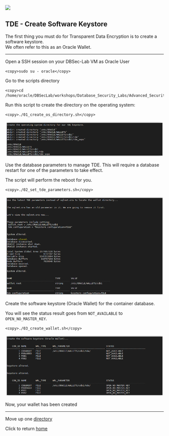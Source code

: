 ![](../../../../images/banner_ASO.PNG)

## TDE - Create Software Keystore

The first thing you must do for Transparent Data Encryption is to create a software keystore.<br>
We often refer to this as an Oracle Wallet.

---

Open a SSH session on your DBSec-Lab VM as Oracle User

````
<copy>sudo su - oracle</copy>
````

Go to the scripts directory

````
<copy>cd /home/oracle/DBSecLab/workshops/Database_Security_Labs/Advanced_Security/TDE/Create_Software_Keystore</copy>
````

Run this script to create the directory on the operating system:

````
<copy>./01_create_os_directory.sh</copy>
````
        
   ![](../images/TDE_002.PNG)

Use the database parameters to manage TDE. This will require a database restart for one of the parameters to take effect.<br>

The script will perform the reboot for you. 

````
<copy>./02_set_tde_parameters.sh</copy>
````
        
   ![](../images/TDE_003.PNG)

Create the software keystore (Oracle Wallet) for the container database.<br>

You will see the status result goes from `NOT_AVAILABLE` to `OPEN_NO_MASTER_KEY`. 

````
<copy>./03_create_wallet.sh</copy>
````
        
   ![](../images/TDE_004.PNG)
    
Now, your wallet has been created

---
Move up one [directory](../README.md)

Click to return [home](/README.md)
